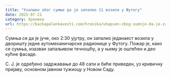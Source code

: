 ```yaml
---
title: "Ухапшен због сумње да је запалио 11 возила у Футогу"
date: 2025-07-21
category: Хроника
url: https://backapalankavesti.com/hronika/uhapsen-zbog-sumnje-da-je-zapalio-11-vozila-u-futogu/
---
```


Сумња се да је јуче, око 2:30 ујутру, он запалио једанаест возила у дворишту једне аутомеханичарске радионице у Футогу. Пожар је, како се сумња, изазван запаљивом течношћу, а у њему је оштећен и део кућне фасаде.

С. Ј. је одређено задржавање до 48 сати и биће приведен, уз кривичну пријаву,
основном јавном тужиоцу у Новом Саду.

